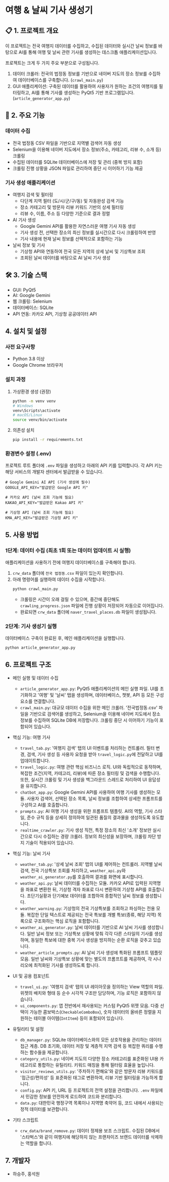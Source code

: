 # 여행 & 날씨 기사 생성기

## 📋 1. 프로젝트 개요

이 프로젝트는 전국 여행지 데이터를 수집하고, 수집된 데이터와 실시간 날씨 정보를 바탕으로 AI를 통해 여행 및 날씨 관련 기사를 생성하는 데스크톱 애플리케이션입니다.

프로젝트는 크게 두 가지 주요 부분으로 구성됩니다.
1.  데이터 크롤러: 전국의 법정동 정보를 기반으로 네이버 지도의 장소 정보를 수집하여 데이터베이스를 구축합니다. (`crawl_main.py`)
2.  GUI 애플리케이션: 구축된 데이터를 활용하여 사용자가 원하는 조건의 여행지를 필터링하고, AI를 통해 기사를 생성하는 PyQt5 기반 프로그램입니다. (`article_generator_app.py`)

## 🎯 2. 주요 기능

### 데이터 수집
- 전국 법정동 CSV 파일을 기반으로 지역별 검색어 자동 생성
- Selenium을 이용해 네이버 지도에서 장소 정보(주소, 카테고리, 리뷰 수, 소개 등) 크롤링
- 수집된 데이터를 SQLite 데이터베이스에 저장 및 관리 (중복 방지 포함)
- 크롤링 진행 상황을 JSON 파일로 관리하여 중단 시 이어하기 기능 제공

### 기사 생성 애플리케이션
- 여행지 검색 및 필터링
  - 다단계 지역 필터 (도/시/군/구/동) 및 자동완성 검색 기능
  - 장소 카테고리 및 방문자 리뷰 키워드 기반의 상세 필터링
  - 리뷰 수, 이름, 주소 등 다양한 기준으로 결과 정렬
- AI 기사 생성
  - Google Gemini API를 활용한 자연스러운 여행 기사 자동 생성
  - 기사 생성 전, 선택한 장소의 최신 정보를 실시간으로 다시 크롤링하여 반영
  - 기사 내용에 현재 날씨 정보를 선택적으로 포함하는 기능
- 날씨 정보 및 기사
  - 기상청 API와 연동하여 전국 모든 지역의 상세 날씨 및 기상특보 조회
  - 조회된 날씨 데이터를 바탕으로 AI 날씨 기사 생성

## 🛠️ 3. 기술 스택

- GUI: PyQt5
- AI: Google Gemini
- 웹 크롤링: Selenium
- 데이터베이스: SQLite
- API 연동: 카카오 API, 기상청 공공데이터 API

## 4. 설치 및 설정

### 사전 요구사항
- Python 3.8 이상
- Google Chrome 브라우저

### 설치 과정
1.  가상환경 생성 (권장)
    ```bash
    python -m venv venv
    # Windows
    venv\Scripts\activate
    # macOS/Linux
    source venv/bin/activate
    ```

2.  의존성 설치
    ```bash
    pip install -r requirements.txt
    ```

### 환경변수 설정 (.env)
프로젝트 루트 폴더에 `.env` 파일을 생성하고 아래의 API 키를 입력합니다. 각 API 키는 해당 서비스의 개발자 센터에서 발급받을 수 있습니다.

```env
# Google Gemini AI API (기사 생성에 필수)
GOOGLE_API_KEY="발급받은 Google API 키"

# 카카오 API (날씨 조회 기능에 필요)
KAKAO_API_KEY="발급받은 Kakao API 키"

# 기상청 API (날씨 조회 기능에 필요)
KMA_API_KEY="발급받은 기상청 API 키"
```

## 5. 사용 방법

### 1단계: 데이터 수집 (최초 1회 또는 데이터 업데이트 시 실행)
애플리케이션을 사용하기 전에 여행지 데이터베이스를 구축해야 합니다.

1.  `crw_data` 폴더에 `전국 법정동.csv` 파일이 있는지 확인합니다.
2.  아래 명령어를 실행하여 데이터 수집을 시작합니다.
    ```bash
    python crawl_main.py
    ```
    - 크롤링은 시간이 오래 걸릴 수 있으며, 중간에 중단해도 `crawling_progress.json` 파일에 진행 상황이 저장되어 자동으로 이어집니다.
    - 완료되면 `crw_data` 폴더에 `naver_travel_places.db` 파일이 생성됩니다.

### 2단계: 기사 생성기 실행
데이터베이스 구축이 완료된 후, 메인 애플리케이션을 실행합니다.

```bash
python article_generator_app.py
```

## 6. 프로젝트 구조

- 메인 실행 및 데이터 수집
  - `article_generator_app.py`: PyQt5 애플리케이션의 메인 실행 파일. UI를 초기화하고 '여행' 및 '날씨' 탭을 생성하며, 데이터베이스, 챗봇, API 등 모든 구성 요소를 연결합니다.
  - `crawl_main.py`: 대규모 데이터 수집을 위한 메인 크롤러. '전국법정동.csv' 파일을 기반으로 검색어를 생성하고, Selenium을 이용해 네이버 지도에서 장소 정보를 수집하여 SQLite DB에 저장합니다. 크롤링 중단 시 이어하기 기능이 포함되어 있습니다.

- 핵심 기능: 여행 기사
  - `travel_tab.py`: '여행지 검색' 탭의 UI 이벤트를 처리하는 컨트롤러. 필터 변경, 검색, 기사 생성 등 사용자 요청을 받아 `travel_logic.py`에 전달하고 UI를 업데이트합니다.
  - `travel_logic.py`: 여행 관련 핵심 비즈니스 로직. UI와 독립적으로 동작하며, 복잡한 조건(지역, 카테고리, 리뷰)에 따른 장소 필터링 및 검색을 수행합니다. 또한, 실시간 크롤링 및 기사 생성을 백그라운드 스레드로 처리하여 UI 응답성을 유지합니다.
  - `chatbot_app.py`: Google Gemini API를 사용하여 여행 기사를 생성하는 모듈. 사용자 검색어, 선택된 장소 목록, 날씨 정보를 조합하여 상세한 프롬프트를 구성하고 AI를 호출합니다.
  - `prompts.py`: AI 여행 기사 생성을 위한 프롬프트 템플릿. AI의 역할, 기사 스타일, 준수 규칙 등을 상세히 정의하여 일관된 품질의 결과물을 생성하도록 유도합니다.
  - `realtime_crawler.py`: 기사 생성 직전, 특정 장소의 최신 '소개' 정보만 실시간으로 다시 수집하는 경량 크롤러. 정보의 최신성을 보장하며, 크롤링 차단 방지 기술이 적용되어 있습니다.

- 핵심 기능: 날씨 기사
  - `weather_tab.py`: '상세 날씨 조회' 탭의 UI를 제어하는 컨트롤러. 지역별 날씨 검색, 전국 기상특보 조회를 처리하고, `weather_api.py`와 `weather_ai_generator.py`를 호출하여 결과를 화면에 표시합니다.
  - `weather_api.py`: 날씨 데이터를 수집하는 모듈. 카카오 API로 입력된 지역명을 좌표로 변환한 뒤, 기상청 격자 좌표로 다시 변환하여 기상청 API를 호출합니다. 초단기실황과 단기예보 데이터를 조합하여 종합적인 날씨 정보를 생성합니다.
  - `weather_warning.py`: 기상청의 전국 기상특보를 조회하고 파싱하는 전용 모듈. 복잡한 단일 텍스트로 제공되는 전국 특보를 개별 특보(종류, 해당 지역) 목록으로 구조화하는 핵심 로직을 포함합니다.
  - `weather_ai_generator.py`: 날씨 데이터를 기반으로 AI 날씨 기사를 생성합니다. 일반 날씨 정보 또는 기상특보 상황에 맞춰 각각 다른 스타일의 기사를 생성하며, 동일한 특보에 대한 중복 기사 생성을 방지하는 순환 로직을 갖추고 있습니다.
  - `weather_article_prompts.py`: AI 날씨 기사 생성에 특화된 프롬프트 템플릿 모음. 일반 날씨와 기상특보 상황에 맞는 별도의 프롬프트를 제공하여, 각 시나리오에 최적화된 기사를 생성하도록 합니다.

- UI 및 공용 컴포넌트
  - `travel_ui.py`: '여행지 검색' 탭의 UI 레이아웃을 정의하는 View 역할의 파일. 위젯의 배치와 형태 등 순수 시각적 구조만 담당하며, 기능 로직은 포함하지 않습니다.
  - `ui_components.py`: 앱 전반에서 재사용되는 커스텀 PyQt5 위젯 모음. 다중 선택이 가능한 콤보박스(`CheckableComboBox`), 숫자 데이터의 올바른 정렬을 지원하는 테이블 아이템(`IntItem`) 등이 포함되어 있습니다.

- 유틸리티 및 설정
  - `db_manager.py`: SQLite 데이터베이스와의 모든 상호작용을 관리하는 데이터 접근 계층. DB 초기화, 데이터 저장 및 계층적 지역 검색 등 복잡한 쿼리를 수행하는 함수들을 제공합니다.
  - `category_utils.py`: 네이버 지도의 다양한 장소 카테고리를 표준화된 UI용 카테고리로 통합하는 유틸리티. 키워드 매칭을 통해 필터링 효율을 높입니다.
  - `visitor_reviews_utils.py`: '주차하기 편해요'와 같은 방문자 리뷰 키워드를 '접근성/편의성' 등 표준화된 태그로 변환하여, 리뷰 기반 필터링을 가능하게 합니다.
  - `config.py`: API 키, URL 등 프로젝트의 전역 설정을 관리합니다. `.env` 파일에서 민감한 정보를 안전하게 로드하여 코드와 분리합니다.
  - `data.py`: 대한민국 행정구역 목록이나 지역명 축약어 등, 코드 내에서 사용되는 정적 데이터를 보관합니다.

- 기타 스크립트
  - `crw_data/brand_remove.py`: 데이터 정제용 보조 스크립트. 수집된 DB에서 '스타벅스'와 같이 여행지에 해당하지 않는 프랜차이즈 브랜드 데이터를 삭제하는 역할을 합니다.

## 7. 개발자

- 하승주, 홍석원
